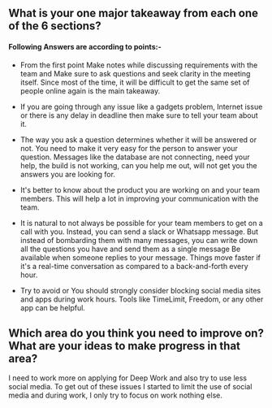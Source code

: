 ## What is your one major takeaway from each one of the 6 sections?

#### Following Answers are according to points:-

* From the first point Make notes while discussing requirements with the team and Make sure to ask questions and seek clarity in the meeting itself. Since most of the time, it will be difficult to get the same set of people online again is the main takeaway.

* If you are going through any issue like a gadgets problem, Internet issue or there is any delay in deadline then make sure to tell your team about it.

* The way you ask a question determines whether it will be answered or not. You need to make it very easy for the person to answer your question. Messages like the database are not connecting, need your help, the build is not working, can you help me out, will not get you the answers you are looking for.

* It's better to know about the product you are working on and your team members. This will help a lot in improving your communication with the team.

* It is natural to not always be possible for your team members to get on a call with you. Instead, you can send a slack or Whatsapp message. But instead of bombarding them with many messages, you can write down all the questions you have and send them as a single message
Be available when someone replies to your message. Things move faster if it's a real-time conversation as compared to a back-and-forth every hour.

* Try to avoid or You should strongly consider blocking social media sites and apps during work hours. Tools like TimeLimit, Freedom, or any other app can be helpful. 


## Which area do you think you need to improve on? What are your ideas to make progress in that area?

 I need to work more on applying for Deep Work and also try to use less social media. To get out of these issues I started to limit the use of social media and during work, I only try to focus on work nothing else.
